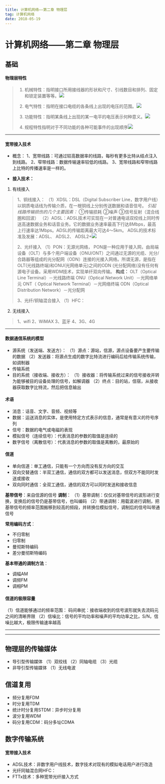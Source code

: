 ```yaml
---
title: 计算机网络——第二章 物理层
tag: 计算机网络
date: 2018-05-19
---
```


# 计算机网络——第二章 物理层

## 基础

#### 物理层特性
> 1. 机械特性：指明接口所用接线器的形状和尺寸、引线数目和排列、固定和锁定装置等等。![](https://upload-images.jianshu.io/upload_images/4061843-abd5f7b090ce4a7d.png?imageMogr2/auto-orient/strip%7CimageView2/2/w/1240)
>
> 2. 电气特性：指明在接口电缆的各条线上出现的电压的范围。![](https://upload-images.jianshu.io/upload_images/4061843-e6f239dad5325182.png?imageMogr2/auto-orient/strip%7CimageView2/2/w/1240)
>
> 3. 功能特性：指明某条线上出现的某一电平的电压表示何种意义。![](https://upload-images.jianshu.io/upload_images/4061843-ee491e462b50da98.png?imageMogr2/auto-orient/strip%7CimageView2/2/w/1240)
>
> 4. 规程特性指明对于不同功能的各种可能事件的出现顺序![](https://upload-images.jianshu.io/upload_images/4061843-11d9aa0fd1a9aa9a.png?imageMogr2/auto-orient/strip%7CimageView2/2/w/1240)

---

#### 宽带接入技术
- 概念：
1、宽带线路：可通过较高数据率的线路，每秒有更多比特从结点注入到线路。
2、窄带线路：数据传输速率较低的线路。
3、宽带线路和窄带线路上比特的传播速率是一样的。

- **接入技术：**
1. 有线接入
> 1、铜线接入：
> （1）XDSL：DSL（Digital Subscriber Line，数字用户线）以铜质电话线为传输介质，在一根铜线上分别传送数据和语音信号。
> *引起线路传输损伤的几个主要因素：*
> ①传输损耗
> ②噪声
> ③信号反射（混合线圈和回波）
> （2）ADSL：ADSL技术可实现在一对普通电话双绞线上同时传送高速数据业务和话音业务。它的数据业务速率最高下行达8Mbps，最高上行速率达1Mbps。ADSL的传输距离最大可达4～5km。
> ADSL的技术标准及发展：ADSL、 ADSL2、 ADSL2+![](https://upload-images.jianshu.io/upload_images/4061843-defb6a77dffcfb89.png?imageMogr2/auto-orient/strip%7CimageView2/2/w/1240)
>
> 2、光纤接入
> （1）PON：无源光网络， PON是一种应用于接入网，由局端设备（OLT）与多个用户端设备（ONU/ONT）之间通过无源的光缆、光分/合路器等组成的光分配网（ODN）连接的光接入网络。所谓无源，是指在OLT(光线路终端)和ONU(光网络单元)之间的ODN (光分配网络)没有任何有源电子设备。采用WDM技术，实现单纤双向传输。
> **构成：**
> OLT（Optical Line Terminal）－光线路终端
> ONU（Optical Network Unit）－光网络单元
> ONT（ Optical Network Terminal）－光网络终端
> ODN（Optical Distribution Network）－光分配网
>
> 3、光纤/铜轴混合接入
> （1）HFC：

2. 无线接入
> 1、wifi
> 2、WiMAX
> 3、蓝牙
> 4、3G、4G

---

#### 数据通信系统的模型

- 源系统（发送端、发送方）：
（1）源点：源站，信源，源点设备要产生要传输的数据
（2）发送器：将源点生成的数字比特流进行编码后给传输系统传输，如调制器
- 传输系统
- 目的系统（接收端、接收方）：
（1）接收器：将传输系统过来的信号接收并转为能够被目的设备处理的信号，如解调器
（2）终点：目的站，信宿，从接收器获取数字比特流，然后把信息输出

#### 术语
- 消息：话音、文字、音频、视频等
- 数据：运送消息的实体，是使用特定方式表示的信息，通常是有意义的符号序列
- 信号：数据的电气或电磁的表现
- 模拟信号（连续信号）：代表消息的参数的取值是连续的
- 数字信号（离散信号）：代表消息的参数的取值是离散的，最原始的

#### 信道
- 单向信道：单工通信，只能有一个方向而没有反方向的交互
- 双向交替通信：半双工通信，通信的双方都可以发送消息，但双方不能同时发送或接收
- 双向同时通信：全双工通信，通信的双方可以同时发送和接收信息

**基带信号**：来自信源的信号
**调制**：
（1）基带调制：仅仅对基带信号的波形进行变换，变换后的信号仍是基带信号，也叫编码
（2）带通调制：用载波进行调制，把基带信号的频率范围搬移到较高的频段，并转换位模拟信号，调制后的信号叫带通信号

**常用编码方式**：
- 不归零制
- 归零制
- 曼彻斯特编码
- 差分曼彻斯特编码

**基本带通的调制方法**：
- 调幅AM
- 调频FM
- 调相PM

#### 信道的极限容量
（1）信道能够通过的频率范围：
码间串扰：接收端收到的信号波形就失去流码元之间的清晰界限
（2）信噪比：信号的平均功率和噪声的平均功率之比，S/N，信噪比越大，极限传输速率越高

---
---

## 物理层的传输媒体

- 导引型传输媒体
（1）双绞线
（2）同轴电缆
（3）光缆
- 非导引型传输媒体
（1）无线电波

## 信道复用
- 频分复用FDM
- 时分复用TDM
- 统计时分复用STDM：异步时分复用
- 波分复用WDM
- 码分复用CDM：码分多址CDMA 

## 数字传输系统

#### 宽带接入技术
- ADSL技术：非数字用户线技术，数字技术对现有的模拟电话用户进行改造
- 光纤同轴混合网HFC：
- FTTx技术：多种宽带光纤接入方式